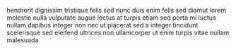 hendrerit dignissim tristique felis sed nunc duis enim felis sed diamut lorem
molestie nulla vulputate augue lectus at turpis etiam sed porta mi luctus
nullam dapibus integer non nec ut placerat sed a integer tincidunt scelerisque
sed eleifend ultrices non ullamcorper ut enim turpis vitae nullam malesuada